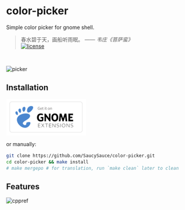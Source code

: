 # color-picker

Simple color picker for gnome shell.
> 春水碧于天，画船听雨眠。 —— *韦庄《菩萨蛮》*<br>
[![license]](/LICENSE)
</br>

![picker](https://user-images.githubusercontent.com/17917040/109381547-08dee980-7916-11eb-8b7f-10f1cf090e8e.png)

## Installation

[<img src="https://raw.githubusercontent.com/andyholmes/gnome-shell-extensions-badge/master/get-it-on-ego.svg?sanitize=true" alt="Get it on GNOME Extensions" height="100" align="middle">][EGO]

or manually:

```bash
git clone https://github.com/SaucySauce/color-picker.git
cd color-picker && make install
# make mergepo # for translation, run `make clean` later to clean
```

## Features

![cppref](https://user-images.githubusercontent.com/17917040/109381645-873b8b80-7916-11eb-8451-b50f8d1d5545.png)

[license]:https://img.shields.io/badge/license-GPLv3-green.svg
[EGO]:https://extensions.gnome.org/extension/3396/color-picker/
